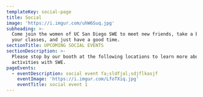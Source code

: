```yaml
---
templateKey: social-page
title: Social
image: 'https://i.imgur.com/uhW6Suq.jpg'
subheading: >-
  Come join the women of UC San Diego SWE to meet new friends, take a break from
  your classes, and just have a good time.
sectionTitle: UPCOMING SOCIAL EVENTS
sectionDescription: >-
  Please stop by our booth at the following locations to learn more about social
  activities with SWE.
pageEvents:
  - eventDescription: social event fa;sldfjal;sdjflkasjf
    eventImage: 'https://i.imgur.com/LfoTXiq.jpg'
    eventTitle: social event 1
---
```


